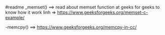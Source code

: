 #readme
_memset() ==> read about memset function at geeks for geeks to know how it work
linh => https://www.geeksforgeeks.org/memset-c-example/

-memcpy() ==> https://www.geeksforgeeks.org/memcpy-in-cc/


